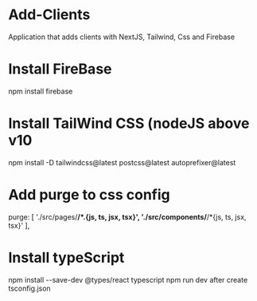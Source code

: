 # Add-Clients
Application that adds clients with NextJS, Tailwind, Css and Firebase
# Install FireBase
npm install firebase
# Install TailWind CSS (nodeJS above v10
npm install -D tailwindcss@latest postcss@latest autoprefixer@latest
# Add purge to css config
purge: [
    './src/pages/**/*.{js, ts, jsx, tsx}',
    './src/components/**/*{js, ts, jsx, tsx}'
],
# Install typeScript 
npm install --save-dev @types/react typescript
npm run dev after create tsconfig.json
